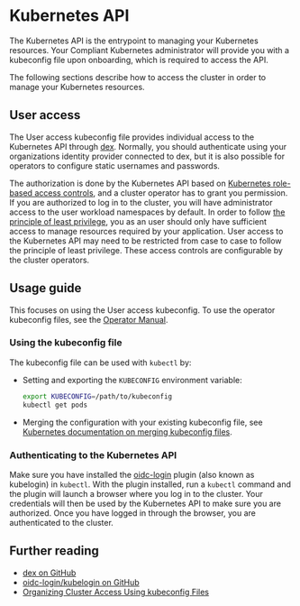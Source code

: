 # Kubernetes API

[](<!-- How does the kubeconfig of a Compliant Kubernetes cluster typically look? How does a user install/merge it with their existing kubeconfig? -->)

The Kubernetes API is the entrypoint to managing your Kubernetes resources.
Your Compliant Kubernetes administrator will provide you with a kubeconfig file upon onboarding, which is required to access the API.

The following sections describe how to access the cluster in order to manage your Kubernetes resources.

## User access

[](<!-- What Kubernetes roles does a user have by default? What is allowed and what is disallowed? Why? -->)

The User access kubeconfig file provides individual access to the Kubernetes API through [dex](https://github.com/dexidp/dex).
Normally, you should authenticate using your organizations identity provider connected to dex, but it is also possible for operators to configure static usernames and passwords.

The authorization is done by the Kubernetes API based on [Kubernetes role-based access controls](https://kubernetes.io/docs/reference/access-authn-authz/rbac/), and a cluster operator has to grant you permission.
If you are authorized to log in to the cluster, you will have administrator access to the user workload namespaces by default.
In order to follow [the principle of least privilege](https://en.wikipedia.org/wiki/Principle_of_least_privilege), you as an user should only have sufficient access to manage resources required by your application.
User access to the Kubernetes API may need to be restricted from case to case to follow the principle of least privilege.
These access controls are configurable by the cluster operators.

## Usage guide

[](<!-- Please show step-by-step how to use kubectl, including auth flow via Dex and Terminal screenshots. -->)

This focuses on using the User access kubeconfig.
To use the operator kubeconfig files, see the [Operator Manual](../operator-manual/index.md).

### Using the kubeconfig file

The kubeconfig file can be used with `kubectl` by:

* Setting and exporting the `KUBECONFIG` environment variable:

  ```bash
  export KUBECONFIG=/path/to/kubeconfig
  kubectl get pods
  ```

* Merging the configuration with your existing kubeconfig file, see [Kubernetes documentation on merging kubeconfig files](https://kubernetes.io/docs/concepts/configuration/organize-cluster-access-kubeconfig/#merging-kubeconfig-files).

### Authenticating to the Kubernetes API

Make sure you have installed the [oidc-login](https://github.com/int128/kubelogin) plugin (also known as kubelogin) in `kubectl`.
With the plugin installed, run a `kubectl` command and the plugin will launch a browser where you log in to the cluster.
Your credentials will then be used by the Kubernetes API to make sure you are authorized.
Once you have logged in through the browser, you are authenticated to the cluster.

## Further reading

[](<!-- Further reading: Dex, Kubernetes Tutorial, other relevant documentation -->)

* [dex on GitHub](https://github.com/dexidp/dex)
* [oidc-login/kubelogin on GitHub](https://github.com/int128/kubelogin)
* [Organizing Cluster Access Using kubeconfig Files
](https://kubernetes.io/docs/concepts/configuration/organize-cluster-access-kubeconfig/)
